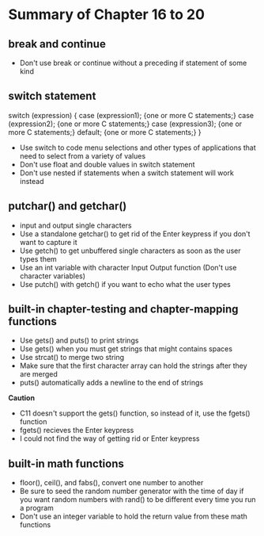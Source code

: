 # Summary of Chapter 16 to 20

## break and continue

- Don't use break or continue without a preceding if statement of some kind

## switch statement

switch (expression)
{
    case (expression1); {one or more C statements;}
    case (expression2); {one or more C statements;}
    case (expression3); {one or more C statements;}
    default; {one or more C statements;}
}

- Use switch to code menu selections and other types of applications that need to select from a variety of values
- Don't use float and double values in switch statement
- Don't use nested if statements when a switch statement will work instead

## putchar() and getchar()

- input and output single characters
- Use a standalone getchar() to get rid of the Enter keypress if you don't want to capture it
- Use getch() to get unbuffered single characters as soon as the user types them
- Use an int variable with character Input Output function (Don't use character variables)
- Use putch() with getch() if you want to echo what the user types

## built-in chapter-testing and chapter-mapping functions

- Use gets() and puts() to print strings
- Use gets() when you must get strings that might contains spaces
- Use strcat() to merge two string
- Make sure that the first character array can hold the strings after they are merged
- puts() automatically adds a newline to the end of strings

**Caution**

- C11 doesn't support the gets() function, so instead of it, use the fgets() function
- fgets() recieves the Enter keypress
- I could not find the way of getting rid or Enter keypress 

## built-in math functions

- floor(), ceil(), and fabs(), convert one number to another
- Be sure to seed the random number generator with the time of day if you want random numbers with rand() to be different every time you run a program
- Don't use an integer variable to hold the return value from these math functions
